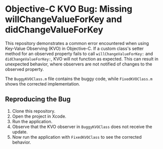 # Objective-C KVO Bug: Missing willChangeValueForKey and didChangeValueForKey

This repository demonstrates a common error encountered when using Key-Value Observing (KVO) in Objective-C.  If a custom class's setter method for an observed property fails to call `willChangeValueForKey:` and `didChangeValueForKey:`, KVO will not function as expected. This can result in unexpected behavior, where observers are not notified of changes to the observed property.

The `BuggyKVOClass.m` file contains the buggy code, while `FixedKVOClass.m` shows the corrected implementation.

## Reproducing the Bug

1. Clone this repository.
2. Open the project in Xcode.
3. Run the application.
4. Observe that the KVO observer in `BuggyKVOClass` does not receive the update.  
5. Now run the application with `FixedKVOClass` to see the corrected behavior.